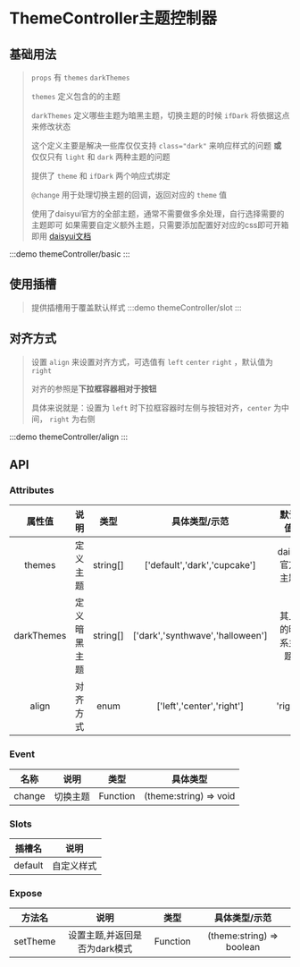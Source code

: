 # ThemeController主题控制器

## 基础用法 
> `props` 有 `themes` `darkThemes` 
>>
> `themes` 定义包含的的主题
>>
> `darkThemes` 定义哪些主题为暗黑主题，切换主题的时候 `ifDark` 将依据这点来修改状态
> >
> 这个定义主要是解决一些库仅仅支持 `class="dark"` 来响应样式的问题 **或** 仅仅只有 `light` 和 `dark` 两种主题的问题
> >
> 提供了 `theme` 和 `ifDark` 两个响应式绑定 
> >
> `@change` 用于处理切换主题的回调，返回对应的 `theme` 值
>>
>使用了daisyui官方的全部主题，通常不需要做多余处理，自行选择需要的主题即可
如果需要自定义额外主题，只需要添加配置好对应的css即可开箱即用 
[daisyui文档](https://daisyui.com/docs/themes/)

:::demo themeController/basic
:::


## 使用插槽 
> 提供插槽用于覆盖默认样式
:::demo themeController/slot
:::

## 对齐方式 
> 设置 `align` 来设置对齐方式，可选值有 `left` `center` `right` ，默认值为 `right`
>>
> 对齐的参照是**下拉框容器相对于按钮**
>>
> 具体来说就是：设置为 `left` 时下拉框容器时左侧与按钮对齐，`center` 为中间， `right` 为右侧


:::demo themeController/align
:::

## API


### Attributes
|   属性值   |     说明     |   类型   |          具体类型/示范           |     默认值     |
| :--------: | :----------: | :------: | :------------------------------: | :------------: |
|   themes   |   定义主题   | string[] |   ['default','dark','cupcake']   | daisy官方主题  |
| darkThemes | 定义暗黑主题 | string[] | ['dark','synthwave','halloween'] | 其上的暗系主题 |
|   align    |   对齐方式   |   enum   |    ['left','center','right']     |    'right'     |


### Event
|  名称  |   说明   |   类型   |        具体类型        |
| :----: | :------: | :------: | :--------------------: |
| change | 切换主题 | Function | (theme:string) => void |

### Slots
| 插槽名  |    说明    |
| :-----: | :--------: |
| default | 自定义样式 |

### Expose
|  方法名  |             说明              |   类型   |       具体类型/示范       |
| :------: | :---------------------------: | :------: | :-----------------------: |
| setTheme | 设置主题,并返回是否为dark模式 | Function | (theme:string) => boolean |
